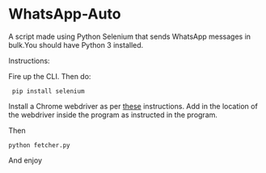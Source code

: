 # WhatsApp-Auto

A script made using Python Selenium that sends WhatsApp messages in bulk.You should have Python 3 installed. 

Instructions: 

Fire up the CLI. Then do:
~~~
 pip install selenium 
~~~

Install a Chrome webdriver as per [these](https://selenium-python.readthedocs.io/) instructions. 
Add in the location of the webdriver inside the program as instructed in the program.

Then
~~~
python fetcher.py 
~~~
And enjoy

